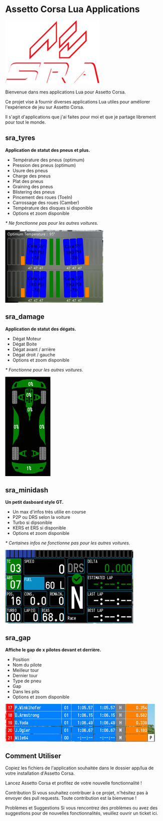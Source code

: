 # Assetto Corsa Lua Applications
![My Image](sra.png)

Bienvenue dans mes applications Lua pour Assetto Corsa. 

Ce projet vise à fournir diverses applications Lua utiles pour améliorer l'expérience de jeu sur Assetto Corsa.

Il s'agit d'applications que j'ai faites pour moi et que je partage librement pour tout le monde.

## sra_tyres
**Application de statut des pneus et plus.**

- Température des pneus (optimum)
- Pression des pneus (optimum)
- Usure des pneus
- Charge des pneus
- Plat des pneus
- Graining des pneus
- Blistering des pneus
- Pincement des roues (ToeIn)
- Carrossage des roues (Camber)
- Température des disques si disponible
- Options et zoom disponible

_* Ne fonctionne pas pour les autres voitures._

![My Image](tyres.png)

## sra_damage
**Application de statut des dégats.**

- Dégat Moteur
- Dégat Boite
- Dégat avant / arrière
- Dégat droit / gauche
- Options et zoom disponible

_* Fonctionne pour les autres voitures._

![My Image](damage.png)


## sra_minidash
**Un petit dasboard style GT.**

- Un max d'infos très utilie en course
- P2P ou DRS selon la voiture
- Turbo si dipsonible
- KERS et ERS si disponible
- Options et zoom disponible

_* Certaines infos ne fonctionne pas pour les autres voitures._

![My Image](minidash.png)

## sra_gap
**Affiche le gap de x pilotes devant et derrière.**

- Position
- Nom du pilote
- Meilleur tour
- Dernier tour
- Type de pneu
- Gap
- Dans les pits
- Options et zoom disponible

![My Image](gap.png)
## Comment Utiliser

Copiez les fichiers de l'application souhaitée dans le dossier app/lua de votre installation d'Assetto Corsa.

Lancez Assetto Corsa et profitez de votre nouvelle fonctionnalité !

Contribution
Si vous souhaitez contribuer à ce projet, n'hésitez pas à envoyer des pull requests. Toute contribution est la bienvenue !

Problèmes et Suggestions
Si vous rencontrez des problèmes ou avez des suggestions pour de nouvelles fonctionnalités, veuillez ouvrir un ticket ici.


